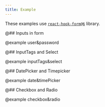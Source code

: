 ```yaml
---
title: Example
---
```


These examples use [`react-hook-form@6`](https://github.com/react-hook-form/react-hook-form/tree/v6.15.8) library.

@## Inputs in form

@example user&password

@## InputTags and Select

@example inputTags&select

@## DatePicker and Timepicker

@example date&timePicker

@## Checkbox and Radio

@example checkbox&radio
